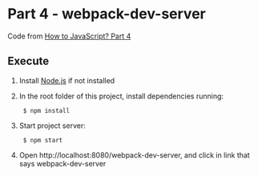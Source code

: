 # Part 4 - webpack-dev-server

Code from [How to JavaScript? Part 4](https://medium.com/@jun.hanamaki/how-to-javascript-or-yet-another-javascript-guide-part-4-webpack-dev-server-fc01143e7d5a#.dixynku39)

## Execute

1. Install [Node.js](https://nodejs.org/) if not installed

2. In the root folder of this project, install dependencies running:

        $ npm install

3. Start project server:

        $ npm start

4. Open http://localhost:8080/webpack-dev-server, and click in link that says webpack-dev-server
